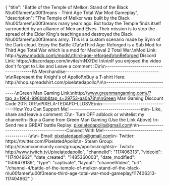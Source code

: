 {
    "title": "Battle of the Temple of Melkor: Stand of the Black N\u00famen\u00f3reans - Third Age Total War Mod Gameplay",
    "description": "The Temple of Melkor was built by the Black N\u00famen\u00f3reans many years ago.  But today the Temple finds itself surrounded by an alliance of Men and Elves.  Their mission is to stop the spread of the Elder King's teachings and destroyed the Black N\u00famen\u00f3reans army.  This is a custom scenario made by Synn of the Dark cloud.  Enjoy the Battle :D\n\nThird Age: Reforged is a Sub Mod for Third Age Total War which is a mod for Medieval 2 Total War.\nMod Link: http:\/\/www.moddb.com\/mods\/third-age-reforged\n\nReforged Discord Link: https:\/\/discordapp.com\/invite\/rnNXfDd  \n\n\nIf you enjoyed the video don't forget to Like and Leave a comment :D\n\n-----------------------------------------PA Merchandise----------------------------------------------\n\nRepresent the Knight's of Apollo!\nBuy a T-shirt Here: http:\/\/shop.spreadshirt.com\/pixelatedapollo\/\n\n---------------------------------------------------------------------------------------------------------------\nGreen Man Gaming Link:\nhttp:\/\/www.greenmangaming.com\/?tap_a=1964-996bbb&tap_s=29753-aa0a78\n\nGreen Man Gaming Discount Code 20% Off:\nPIXELA-TEDAPO-LLOSVE\n\n----------------------------------How You Can Support Me! -----------------------------------\n\n- Like, share and leave a comment :D\n- Turn OFF adblock or whitelist my channel\n- Buy a Game from Green Man Gaming (Use the Link Above) \n- Send me a GREAT battle Replay: pixelatedapollo@gmail.com\n\n------------------------------------------Connect With Me!-----------------------------------------\n\n- Email: pixelatedapollo@gmail.com\n- Twitter: https:\/\/twitter.com\/PixelatedApollo\n- Steam Group:  http:\/\/steamcommunity.com\/groups\/apollosknights\n- Twitch: http:\/\/www.twitch.tv\/pixelatedapollo",
    "channelid": "117406313",
    "videoid": "117404962",
    "date_created": "1485360003",
    "date_modified": "1506478189",
    "type": "captivate",
    "layout": "channelVideo",
    "url": "\/channel-4\/battle-of-the-temple-of-melkor-stand-of-the-black-n\u00famen\u00f3reans-third-age-total-war-mod-gameplay\/117406313-117404962"
}